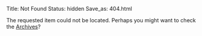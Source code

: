 Title: Not Found
Status: hidden
Save_as: 404.html



The requested item could not be located. Perhaps you might want to check
the [Archives](/archives.html)?
